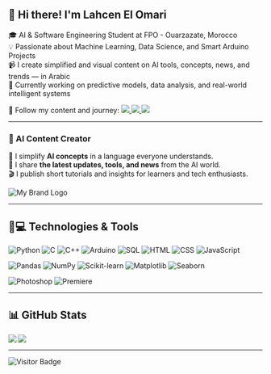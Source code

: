 ## 👋 Hi there! I'm Lahcen El Omari

🎓 AI & Software Engineering Student at FPO - Ouarzazate, Morocco  
💡 Passionate about Machine Learning, Data Science, and Smart Arduino Projects  
📹 I create simplified and visual content on AI tools, concepts, news, and trends — in Arabic  
🔧 Currently working on predictive models, data analysis, and real-world intelligent systems

📌 Follow my content and journey:
<a href="https://www.linkedin.com/in/elhassan-elomari-3b0074268">
  <img src="https://img.shields.io/badge/linkedin-0077B5.svg?style=for-the-badge&logo=linkedin&logoColor=white"/>
</a>
<a href="https://www.youtube.com/@elhassan-elomari">
  <img src="https://img.shields.io/badge/youtube-FF0000.svg?style=for-the-badge&logo=youtube&logoColor=white"/>
</a>
<a href="https://www.instagram.com/elekt_ai/">
  <img src="https://img.shields.io/badge/instagram-E4405F.svg?style=for-the-badge&logo=instagram&logoColor=white"/>
</a>

---

### 🤖 AI Content Creator  

📡 I simplify **AI concepts** in a language everyone understands.  
📰 I share **the latest updates, tools, and news** from the AI world.  
🎬 I publish short tutorials and insights for learners and tech enthusiasts.  

![My Brand Logo](./rrrrrrrr.png)

---

## 🚀💻 Technologies & Tools

![Python](https://img.shields.io/badge/-Python-black?style=flat-square&logo=Python)
![C](https://img.shields.io/badge/-C-blue?style=flat-square&logo=c)
![C++](https://img.shields.io/badge/-C++-black?style=flat-square&logo=cplusplus)
![Arduino](https://img.shields.io/badge/Arduino-black?style=flat-square&logo=arduino)
![SQL](https://img.shields.io/badge/-SQL-black?style=flat-square&logo=mysql)
![HTML](https://img.shields.io/badge/-HTML5-E34F26?style=flat-square&logo=html5&logoColor=white)
![CSS](https://img.shields.io/badge/-CSS3-1572B6?style=flat-square&logo=css3)
![JavaScript](https://img.shields.io/badge/-JavaScript-black?style=flat-square&logo=javascript)

![Pandas](https://img.shields.io/badge/-Pandas-black?style=flat-square&logo=pandas)
![NumPy](https://img.shields.io/badge/-NumPy-black?style=flat-square&logo=numpy)
![Scikit-learn](https://img.shields.io/badge/-Scikit--learn-F7931E?style=flat-square&logo=scikit-learn)
![Matplotlib](https://img.shields.io/badge/-Matplotlib-11557C?style=flat-square&logo=plotly)
![Seaborn](https://img.shields.io/badge/-Seaborn-3776AB?style=flat-square&logo=python)

![Photoshop](https://img.shields.io/badge/-Photoshop-31A8FF?style=flat-square&logo=adobe-photoshop)
![Premiere](https://img.shields.io/badge/-Premiere%20Pro-9999FF?style=flat-square&logo=adobe-premiere-pro)

---

## 📊 GitHub Stats

<img align="left" src="https://github-readme-stats.vercel.app/api?username=el7-assan&show_icons=true&count_private=true&theme=gruvbox" />
<img src="https://github-readme-stats.vercel.app/api/top-langs/?username=el7-assan&layout=compact&count_private=true&theme=gruvbox" />

---

![Visitor Badge](https://visitor-badge.laobi.icu/badge?page_id=el7-assan.el7-assan)
